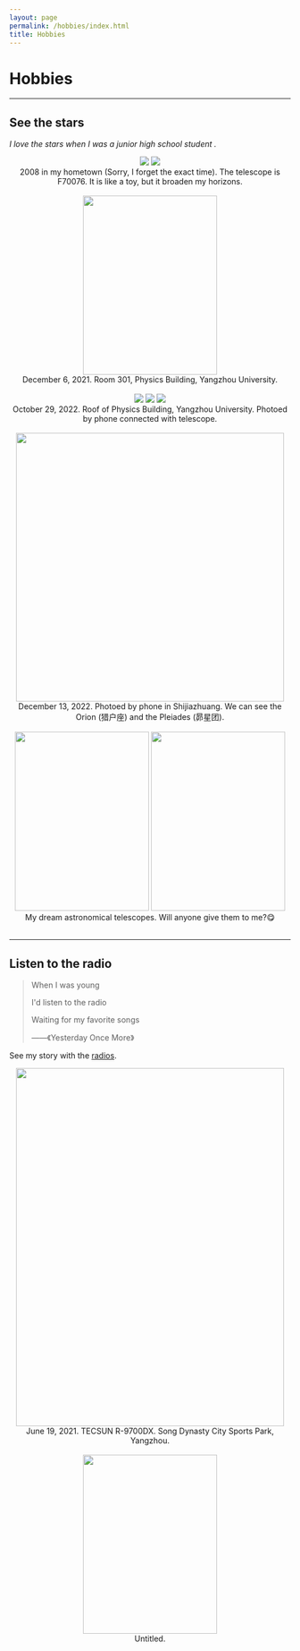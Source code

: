 ```yaml
---
layout: page
permalink: /hobbies/index.html
title: Hobbies
---
```


# Hobbies

---

## See the stars

*I love the stars when I was a junior high school student .*

<center>
<div class="second">
<img src="/images/hobbies/star/star--F70076.jpg">
<img src="/images/hobbies/star/star--moon2008.jpg">
</div>
</center>

<center>2008 in my hometown (Sorry, I forget the exact time). The telescope is F70076. It is like a toy, but it broaden my horizons.</center>

<br>

<center>
<img src="/images/hobbies/star/star--telescope--1.jpg" width="240" height="320">
</center>

<center>
December 6, 2021. Room 301, Physics Building, Yangzhou University.    
</center>   

<br/>

<center>
<div class="third">
<img src="/images/hobbies/star/star--friends--1.jpg">
<img src="/images/hobbies/star/star--Saturn--1.jpg">
<img src="/images/hobbies/star/star--Jupiter--1.jpg">
</div>
</center>

<center>October 29, 2022. Roof of Physics Building, Yangzhou University. Photoed by phone connected with telescope.</center>

<br>

<center>
<img src="/images/hobbies/star/star--XWZZ.jpg" width="480" height="480">
</center>

<center>
December 13, 2022. Photoed by phone in Shijiazhuang. We can see the Orion (猎户座) and the Pleiades (昴星团).
</center>  

<br>

<center>
<div class="second">
<img src="/images/hobbies/star/star--dream1.jpg" width="240" height="320">
<img src="/images/hobbies/star/star--dream2.jpg" width="240" height="320">
</div>
</center>

<center>My dream astronomical telescopes. Will anyone give them to me?😋</center>

<br>
<hr>

## Listen to the radio

>When I was young
>
>I'd listen to the radio
>
>Waiting for my favorite songs
>
> ——《Yesterday Once More》

See my story with the [radios](https://wxj-gravity.github.io/essays/stories%20with%20radio/index.html).

<center>
<img src="/images/hobbies/radio/radio--1.jpg" width="480" height="640">
</center>

<center>
June 19, 2021. TECSUN R-9700DX. Song Dynasty City Sports Park, Yangzhou.
</center>

<br>

<center>
<img src="/images/hobbies/radio/radio--untitled.jpg" width="240" height="320">
</center>

<center>
Untitled.
</center>


